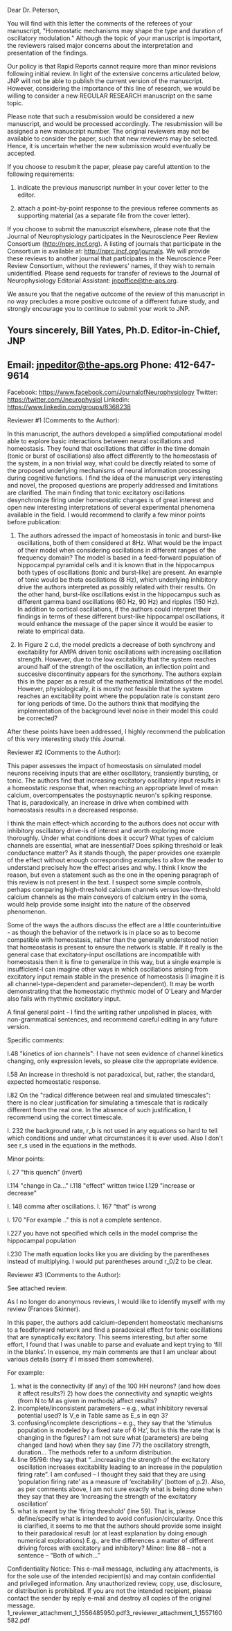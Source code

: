 Dear Dr. Peterson, 

You will find with this letter the comments of the referees of your manuscript, "Homeostatic mechanisms may shape the type and duration of oscillatory modulation." Although the topic of your manuscript is important, the reviewers raised major concerns about the interpretation and presentation of the findings. 

Our policy is that Rapid Reports cannot require more than minor revisions following initial review. In light of the extensive concerns articulated below, JNP will not be able to publish the current version of the manuscript. However, considering the importance of this line of research, we would be willing to consider a new REGULAR RESEARCH manuscript on the same topic. 

Please note that such a resubmission would be considered a new manuscript, and would be processed accordingly. The resubmission will be assigned a new manuscript number. The original reviewers may not be available to consider the paper, such that new reviewers may be selected. Hence, it is uncertain whether the new submission would eventually be accepted. 

If you choose to resubmit the paper, please pay careful attention to the following requirements: 

1) indicate the previous manuscript number in your cover letter to the editor. 

2) attach a point-by-point response to the previous referee comments as supporting material (as a separate file from the cover letter). 

If you choose to submit the manuscript elsewhere, please note that the Journal of Neurophysiology participates in the Neuroscience Peer Review Consortium (http://nprc.incf.org). A listing of journals that participate in the Consortium is available at: http://nprc.incf.org/journals. We will provide these reviews to another journal that participates in the Neuroscience Peer Review Consortium, without the reviewers' names, if they wish to remain unidentified. Please send requests for transfer of reviews to the Journal of Neurophysiology Editorial Assistant: jnpoffice@the-aps.org. 

We assure you that the negative outcome of the review of this manuscript in no way precludes a more positive outcome of a different future study, and strongly encourage you to continue to submit your work to JNP. 

Yours sincerely, 
Bill Yates, Ph.D.
Editor-in-Chief, JNP
--
Email: jnpeditor@the-aps.org
Phone: 412-647-9614
--
Facebook: https://www.facebook.com/JournalofNeurophysiology
Twitter: https://twitter.com/Jneurophysiol
Linkedin: https://www.linkedin.com/groups/8368238 


Reviewer #1 (Comments to the Author):

In this manuscript, the authors developed a simplified computational model able to explore basic interactions between neural oscillations and homeostasis. They found that oscillations that differ in the time domain (tonic or burst of oscillations) also affect differently to the homeostasis of the system, in a non trivial way, what could be directly related to some of the proposed underlying mechanisms of neural information processing during cognitive functions. I find the idea of the manuscript very interesting and novel, the proposed questions are properly addressed and limitations are clarified. The main finding that tonic excitatory oscillations desynchronize firing under homeostatic changes is of great interest and open new interesting interpretations of several experimental phenomena available in the field. I would recommend to clarify a few minor points before publication: 

1) The authors adressed the impact of homeostasis in tonic and burst-like oscillations, both of them considered at 8Hz. What would be the impact of their model when considering oscillations in different ranges of the frequency domain? The model is based in a feed-forward population of hippocampal pyramidal cells and it is known that in the hippocampus both types of oscillations (tonic and burst-like) are present. An example of tonic would be theta oscillations (8 Hz), which underlying inhibitory drive the authors interpreted as possibly related with their results. On the other hand, burst-like oscillations exist in the hippocampus such as different gamma band oscillations (60 Hz, 90 Hz) and ripples (150 Hz). In addition to cortical oscillations, if the authors could interpret their findings in terms of these different burst-like hippocampal oscillations, it would enhance the message of the paper since it would be easier to relate to empirical data. 

2) In Figure 2 c.d, the model predicts a decrease of both synchrony and excitability for AMPA driven tonic oscillations with increasing oscillation strength. However, due to the low excitability that the system reaches around half of the strength of the oscillation, an inflection point and succesive discontinuity appears for the syncrhony. The authors explain this in the paper as a result of the mathematical limitations of the model. However, physiologically, it is mostly not feasible that the system reaches an excitability point where the population rate is constant zero for long periods of time. Do the authors think that modifying the implementation of the background level noise in their model this could be corrected? 

After these points have been addressed, I highly recommend the publication of this very interesting study this Journal. 



Reviewer #2 (Comments to the Author):

This paper assesses the impact of homeostasis on simulated model neurons receiving inputs that are either oscillatory, transiently bursting, or tonic. The authors find that increasing excitatory oscillatory input results in a homeostatic response that, when reaching an appropriate level of mean calcium, overcompensates the postsynaptic neuron's spiking response. That is, paradoxically, an increase in drive when combined with homeostasis results in a decreased response. 

I think the main effect-which according to the authors does not occur with inhibitory oscillatory drive-is of interest and worth exploring more thoroughly. Under what conditions does it occur? What types of calcium channels are essential, what are inessential? Does spiking threshold or leak conductance matter? As it stands though, the paper provides one example of the effect without enough corresponding examples to allow the reader to understand precisely how the effect arises and why. I think I know the reason, but even a statement such as the one in the opening paragraph of this review is not present in the text. I suspect some simple controls, perhaps comparing high-threshold calcium channels versus low-threshold calcium channels as the main conveyors of calcium entry in the soma, would help provide some insight into the nature of the observed phenomenon. 

Some of the ways the authors discuss the effect are a little counterintuitive - as though the behavior of the network is in place so as to become compatible with homeostasis, rather than the generally understood notion that homeostasis is present to ensure the network is stable. If it really is the general case that excitatory-input oscillations are incompatible with homeostasis then it is fine to generalize in this way, but a single example is insufficient-I can imagine other ways in which oscillations arising from excitatory input remain stable in the presence of homeostasis (I imagine it is all channel-type-dependent and parameter-dependent). It may be worth demonstrating that the homeostatic rhythmic model of O'Leary and Marder also fails with rhythmic excitatory input. 

A final general point - I find the writing rather unpolished in places, with non-grammatical sentences, and recommend careful editing in any future version. 

Specific comments: 

l.48 "kinetics of ion channels": I have not seen evidence of channel kinetics changing, only expression levels, so please cite the appropriate evidence. 

l.58 An increase in threshold is not paradoxical, but, rather, the standard, expected homeostatic response. 

l.82 On the "radical difference between real and simulated timescales": there is no clear justification for simulating a timescale that is radically different from the real one. In the absence of such justification, I recommend using the correct timescale. 

l. 232 the background rate, r_b is not used in any equations so hard to tell which conditions and under what circumstances it is ever used. Also I don't see r_s used in the equations in the methods. 


Minor points: 

l. 27 "this quench" (invert) 

l.114 "change in Ca..." 
l.118 "effect" written twice 
l.129 "increase or decrease" 

l. 148 comma after oscillations. 
l. 167 "that" is wrong 

l. 170 "For example .." this is not a complete sentence. 

l.227 you have not specified which cells in the model comprise the hippocampal population 

l.230 The math equation looks like you are dividing by the parentheses instead of multiplying. I would put parentheses around r_0/2 to be clear. 




Reviewer #3 (Comments to the Author):

See attached review.

As I no longer do anonymous reviews, I would like to identify myself with my review (Frances Skinner). 

In this paper, the authors add calcium-dependent homeostatic mechanisms to a feedforward network and find a paradoxical effect for tonic oscillations that are synaptically excitatory. This seems interesting, but after some effort, I found that I was unable to parse and evaluate and kept trying to ‘fill in the blanks’. In essence, my main comments are that I am unclear about various details (sorry if I missed them somewhere). 

For example:

1) what is the connectivity (if any) of the 100 HH neurons? (and how does it affect results?) 2) how does the connectivity and synaptic weights (from N to M as given in methods) affect results?
3) incomplete/inconsistent parameters – e.g., what inhibitory reversal potential used? Is V_e in Table same as E_s in eqn 3?
4) confusing/incomplete descriptions – e.g., they say that the ‘stimulus population is modeled by a fixed rate of 6 Hz’, but is this the rate that is changing in the figures? I am not sure what (parameters) are being changed (and how) when they say (line 77) the oscillatory strength, duration... The methods refer to a uniform distribution.
5) line 95/96: they say that “...increasing the strength of the excitatory oscillation increases excitability leading to an increase in the population firing rate”. I am confused – I thought they said that they are using ‘population firing rate’ as a measure of ‘excitability’ (bottom of p.2). Also, as per comments above, I am not sure exactly what is being done when they say that they are ‘increasing the strength of the excitatory oscillation’
6) what is meant by the ‘firing threshold’ (line 59). That is, please define/specify what is intended to avoid confusion/circularity.
Once this is clarified, it seems to me that the authors should provide some insight to their paradoxical result (or at least explanation by doing enough numerical explorations) E.g., are the differences a matter of different driving forces with excitatory and inhibitory?
Minor: line 88 – not a sentence – “Both of which...”



Confidentiality Notice: This e-mail message, including any attachments, is for the sole use of the intended recipient(s) and may contain confidential and privileged information. Any unauthorized review, copy, use, disclosure, or distribution is prohibited. If you are not the intended recipient, please contact the sender by reply e-mail and destroy all copies of the original message. 1_reviewer_attachment_1_1556485950.pdf3_reviewer_attachment_1_1557160582.pdf